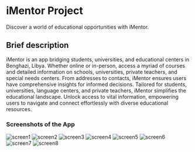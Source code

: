 
# iMentor Project
Discover a world of educational opportunities with iMentor.
## Brief description 
iMentor is an app bridging students, universities, and educational centers in Benghazi, Libya. Whether online or in-person, access a myriad of courses and detailed information on schools, universities, private teachers, and special needs centers. From addresses to contacts, iMentor ensures users have comprehensive insights for informed decisions. Tailored for students, universities, language centers, and private teachers, iMentor simplifies the educational landscape. Unlock access to vital information, empowering users to navigate and connect effortlessly with diverse educational resources.
### Screenshots of the App 
![screen1](./screenshots/unnamed.png)
![screen2](./screenshots/unnamed2.png)
![screen3](./screenshots/unnamed3.png)
![screen4](./screenshots/unnamed4.png)
![screen5](./screenshots/unnamed5.png)
![screen6](./screenshots/unname6.png)
![screen7](./screenshots/unnamed7.png)
![screen8](./screenshots/unnamed8.png)
